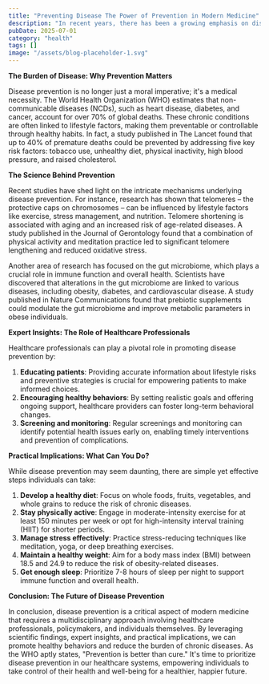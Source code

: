 ```yaml
---
title: "Preventing Disease The Power of Prevention in Modern Medicine"
description: "In recent years, there has been a growing emphasis on disease prevention as a crucial aspect of modern medicine. With the rise of chronic diseases and increasing healthcare costs, its essential to ..."
pubDate: 2025-07-01
category: "health"
tags: []
image: "/assets/blog-placeholder-1.svg"
---
```


**The Burden of Disease: Why Prevention Matters**

Disease prevention is no longer just a moral imperative; it's a medical necessity. The World Health Organization (WHO) estimates that non-communicable diseases (NCDs), such as heart disease, diabetes, and cancer, account for over 70% of global deaths. These chronic conditions are often linked to lifestyle factors, making them preventable or controllable through healthy habits. In fact, a study published in The Lancet found that up to 40% of premature deaths could be prevented by addressing five key risk factors: tobacco use, unhealthy diet, physical inactivity, high blood pressure, and raised cholesterol.

**The Science Behind Prevention**

Recent studies have shed light on the intricate mechanisms underlying disease prevention. For instance, research has shown that telomeres – the protective caps on chromosomes – can be influenced by lifestyle factors like exercise, stress management, and nutrition. Telomere shortening is associated with aging and an increased risk of age-related diseases. A study published in the Journal of Gerontology found that a combination of physical activity and meditation practice led to significant telomere lengthening and reduced oxidative stress.

Another area of research has focused on the gut microbiome, which plays a crucial role in immune function and overall health. Scientists have discovered that alterations in the gut microbiome are linked to various diseases, including obesity, diabetes, and cardiovascular disease. A study published in Nature Communications found that prebiotic supplements could modulate the gut microbiome and improve metabolic parameters in obese individuals.

**Expert Insights: The Role of Healthcare Professionals**

Healthcare professionals can play a pivotal role in promoting disease prevention by:

1. **Educating patients**: Providing accurate information about lifestyle risks and preventive strategies is crucial for empowering patients to make informed choices.
2. **Encouraging healthy behaviors**: By setting realistic goals and offering ongoing support, healthcare providers can foster long-term behavioral changes.
3. **Screening and monitoring**: Regular screenings and monitoring can identify potential health issues early on, enabling timely interventions and prevention of complications.

**Practical Implications: What Can You Do?**

While disease prevention may seem daunting, there are simple yet effective steps individuals can take:

1. **Develop a healthy diet**: Focus on whole foods, fruits, vegetables, and whole grains to reduce the risk of chronic diseases.
2. **Stay physically active**: Engage in moderate-intensity exercise for at least 150 minutes per week or opt for high-intensity interval training (HIIT) for shorter periods.
3. **Manage stress effectively**: Practice stress-reducing techniques like meditation, yoga, or deep breathing exercises.
4. **Maintain a healthy weight**: Aim for a body mass index (BMI) between 18.5 and 24.9 to reduce the risk of obesity-related diseases.
5. **Get enough sleep**: Prioritize 7-8 hours of sleep per night to support immune function and overall health.

**Conclusion: The Future of Disease Prevention**

In conclusion, disease prevention is a critical aspect of modern medicine that requires a multidisciplinary approach involving healthcare professionals, policymakers, and individuals themselves. By leveraging scientific findings, expert insights, and practical implications, we can promote healthy behaviors and reduce the burden of chronic diseases. As the WHO aptly states, "Prevention is better than cure." It's time to prioritize disease prevention in our healthcare systems, empowering individuals to take control of their health and well-being for a healthier, happier future.